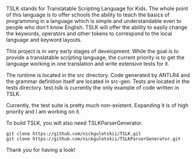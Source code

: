 TSLK stands for Translatable Scripting Language for Kids. The whole point of this language is to offer schools the ability to teach the basics of programming in a language which is simple and understandable even to people who don't know English. TSLK will offer the ability to easily change the keywords, operators and other tokens to correspond to the local language and keyword layouts.

This project is in very early stages of development. While the goal is to provide a translatable scripting language, the current priority is to get the language working in one translation and write extensive tests for it.

The runtime is located in the src directory. Code generated by ANTLR4 and the grammar definition itself are located in src-gen. Tests are located in the tests directory. test.tslk is currently the only example of code written in TSLK.

Currently, the test suite is pretty much non-existent. Expanding it is of high priority and I am working on it.

To build TSLK, you will also need TSLKParserGenerator.

```
git clone https://github.com/nickguletskii/TSLK.git
git clone https://github.com/nickguletskii/TSLKParserGenerator.git
```

Thank you for having a look!
